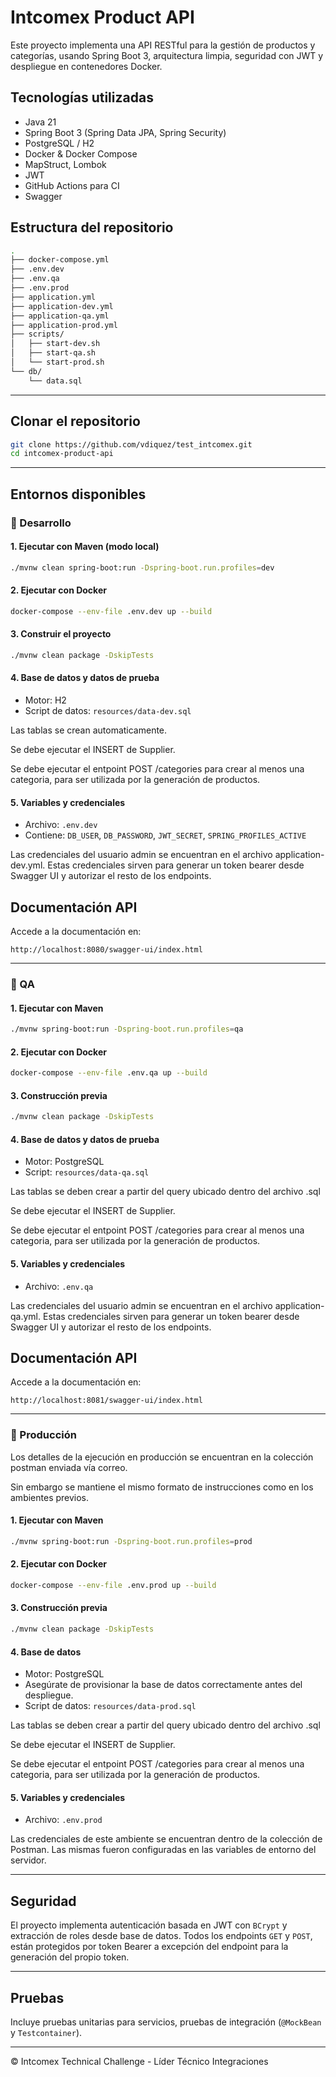 # Intcomex Product API

Este proyecto implementa una API RESTful para la gestión de productos y categorías, usando Spring Boot 3, arquitectura limpia, seguridad con JWT y despliegue en contenedores Docker.

## Tecnologías utilizadas

- Java 21
- Spring Boot 3 (Spring Data JPA, Spring Security)
- PostgreSQL / H2
- Docker & Docker Compose
- MapStruct, Lombok
- JWT
- GitHub Actions para CI
- Swagger

## Estructura del repositorio

```bash
.
├── docker-compose.yml
├── .env.dev
├── .env.qa
├── .env.prod
├── application.yml
├── application-dev.yml
├── application-qa.yml
├── application-prod.yml
├── scripts/
│   ├── start-dev.sh
│   ├── start-qa.sh
│   └── start-prod.sh
└── db/
    └── data.sql
```

---

## Clonar el repositorio

```bash
git clone https://github.com/vdiquez/test_intcomex.git
cd intcomex-product-api
```

---

## Entornos disponibles

### 🔧 Desarrollo

#### 1. Ejecutar con Maven (modo local)

```bash
./mvnw clean spring-boot:run -Dspring-boot.run.profiles=dev
```

#### 2. Ejecutar con Docker

```bash
docker-compose --env-file .env.dev up --build
```

#### 3. Construir el proyecto

```bash
./mvnw clean package -DskipTests
```

#### 4. Base de datos y datos de prueba

- Motor: H2
- Script de datos: `resources/data-dev.sql`

Las tablas se crean automaticamente.

Se debe ejecutar el INSERT de Supplier.

Se debe ejecutar el entpoint POST /categories para crear al menos una categoria, para ser utilizada por la generación de productos.

#### 5. Variables y credenciales

- Archivo: `.env.dev`
- Contiene: `DB_USER`, `DB_PASSWORD`, `JWT_SECRET`, `SPRING_PROFILES_ACTIVE`

Las credenciales del usuario admin se encuentran en el archivo application-dev.yml. Estas credenciales sirven para generar un token bearer desde Swagger UI y autorizar el resto de los endpoints.

## Documentación API

Accede a la documentación en:
```
http://localhost:8080/swagger-ui/index.html
```

---

### 🧪 QA

#### 1. Ejecutar con Maven

```bash
./mvnw spring-boot:run -Dspring-boot.run.profiles=qa
```

#### 2. Ejecutar con Docker

```bash
docker-compose --env-file .env.qa up --build
```

#### 3. Construcción previa

```bash
./mvnw clean package -DskipTests
```

#### 4. Base de datos y datos de prueba

- Motor: PostgreSQL
- Script: `resources/data-qa.sql`

Las tablas se deben crear a partir del query ubicado dentro del archivo .sql

Se debe ejecutar el INSERT de Supplier.

Se debe ejecutar el entpoint POST /categories para crear al menos una categoria, para ser utilizada por la generación de productos.

#### 5. Variables y credenciales

- Archivo: `.env.qa`

Las credenciales del usuario admin se encuentran en el archivo application-qa.yml. Estas credenciales sirven para generar un token bearer desde Swagger UI y autorizar el resto de los endpoints.

## Documentación API

Accede a la documentación en:
```
http://localhost:8081/swagger-ui/index.html
```

---

### 🚀 Producción

Los detalles de la ejecución en producción se encuentran en la colección postman enviada vía correo.

Sin embargo se mantiene el mismo formato de instrucciones como en los ambientes previos.

#### 1. Ejecutar con Maven

```bash
./mvnw spring-boot:run -Dspring-boot.run.profiles=prod
```

#### 2. Ejecutar con Docker

```bash
docker-compose --env-file .env.prod up --build
```

#### 3. Construcción previa

```bash
./mvnw clean package -DskipTests
```

#### 4. Base de datos

- Motor: PostgreSQL
- Asegúrate de provisionar la base de datos correctamente antes del despliegue.
- Script de datos: `resources/data-prod.sql`

Las tablas se deben crear a partir del query ubicado dentro del archivo .sql

Se debe ejecutar el INSERT de Supplier.

Se debe ejecutar el entpoint POST /categories para crear al menos una categoria, para ser utilizada por la generación de productos.

#### 5. Variables y credenciales

- Archivo: `.env.prod`

Las credenciales de este ambiente se encuentran dentro de la colección de Postman. Las mismas fueron configuradas en las variables de entorno del servidor.


---

## Seguridad

El proyecto implementa autenticación basada en JWT con `BCrypt` y extracción de roles desde base de datos. Todos los endpoints `GET` y `POST`,  están protegidos por token Bearer a excepción del endpoint para la generación del propio token.

---

## Pruebas

Incluye pruebas unitarias para servicios, pruebas de integración (`@MockBean` y  `Testcontainer`).

---

© Intcomex Technical Challenge - Líder Técnico Integraciones
